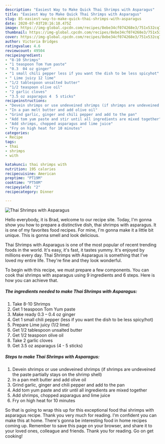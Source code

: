 ```yaml
---
description: "Easiest Way to Make Quick Thai Shrimps with Asparagus"
title: "Easiest Way to Make Quick Thai Shrimps with Asparagus"
slug: 85-easiest-way-to-make-quick-thai-shrimps-with-asparagus
date: 2020-07-03T20:16:10.475Z
image: https://img-global.cpcdn.com/recipes/8ebe34cf074268e3/751x532cq70/thai-shrimps-with-asparagus-recipe-main-photo.jpg
thumbnail: https://img-global.cpcdn.com/recipes/8ebe34cf074268e3/751x532cq70/thai-shrimps-with-asparagus-recipe-main-photo.jpg
cover: https://img-global.cpcdn.com/recipes/8ebe34cf074268e3/751x532cq70/thai-shrimps-with-asparagus-recipe-main-photo.jpg
author: Victoria Bridges
ratingvalue: 4.6
reviewcount: 49504
recipeingredient:
- "8-10 Shrimps"
- "1 teaspoon Tom Yum paste"
- "0.3  04 oz ginger"
- "1 small chili pepper less if you want the dish to be less spicyhot"
- " Lime juicy 12 lime"
- "1/2 tablespoon unsalted butter"
- "1/2 teaspoon olive oil"
- "2 garlic cloves"
- "3.5 oz asparagus 4  5 sticks"
recipeinstructions:
- "Devein shrimps or use undeveined shrimps (if shrimps are undeveined the paste partially stays on the shrimp shell)"
- "In a pan melt butter and add olive oil"
- "Grind garlic, ginger and chili pepper and add to the pan"
- "Add tom yum paste and stir until all ingredients are mixed together"
- "Add shrimps, chopped asparagus and lime juice"
- "Fry on high heat for 10 minutes"
categories:
- Recipe
tags:
- thai
- shrimps
- with

katakunci: thai shrimps with 
nutrition: 195 calories
recipecuisine: American
preptime: "PT19M"
cooktime: "PT50M"
recipeyield: "2"
recipecategory: Dinner

---
```



![Thai Shrimps with Asparagus](https://img-global.cpcdn.com/recipes/8ebe34cf074268e3/751x532cq70/thai-shrimps-with-asparagus-recipe-main-photo.jpg)

Hello everybody, it is Brad, welcome to our recipe site. Today, I'm gonna show you how to prepare a distinctive dish, thai shrimps with asparagus. It is one of my favorites food recipes. For mine, I'm gonna make it a little bit unique. This is gonna smell and look delicious.

Thai Shrimps with Asparagus is one of the most popular of recent trending foods in the world. It's easy, it's fast, it tastes yummy. It's enjoyed by millions every day. Thai Shrimps with Asparagus is something that I've loved my entire life. They're fine and they look wonderful.




To begin with this recipe, we must prepare a few components. You can cook thai shrimps with asparagus using 9 ingredients and 6 steps. Here is how you can achieve that.

<!--inarticleads1-->

##### The ingredients needed to make Thai Shrimps with Asparagus:

1. Take 8-10 Shrimps
1. Get 1 teaspoon Tom Yum paste
1. Make ready 0.3 – 0.4 oz ginger
1. Get 1 small chili pepper (less if you want the dish to be less spicy/hot)
1. Prepare  Lime juicy (1/2 lime)
1. Get 1/2 tablespoon unsalted butter
1. Get 1/2 teaspoon olive oil
1. Take 2 garlic cloves
1. Get 3.5 oz asparagus (4 - 5 sticks)




<!--inarticleads2-->

##### Steps to make Thai Shrimps with Asparagus:

1. Devein shrimps or use undeveined shrimps (if shrimps are undeveined the paste partially stays on the shrimp shell)
1. In a pan melt butter and add olive oil
1. Grind garlic, ginger and chili pepper and add to the pan
1. Add tom yum paste and stir until all ingredients are mixed together
1. Add shrimps, chopped asparagus and lime juice
1. Fry on high heat for 10 minutes




So that is going to wrap this up for this exceptional food thai shrimps with asparagus recipe. Thank you very much for reading. I'm confident you can make this at home. There's gonna be interesting food in home recipes coming up. Remember to save this page on your browser, and share it to your loved ones, colleague and friends. Thank you for reading. Go on get cooking!
